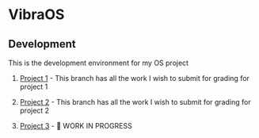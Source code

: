 # VibraOS

## Development 

This is the development environment for my OS project


1. [Project 1](https://github.com/joekariuki/VibraOS/tree/iProject1) - This branch has all the work I wish to submit for grading for project 1

2. [Project 2](https://github.com/joekariuki/VibraOS/tree/iProject2) - This branch has all the work I wish to submit for grading for project 2

3. [Project 3](https://github.com/joekariuki/VibraOS/tree/iProject3) - :construction: WORK IN PROGRESS


